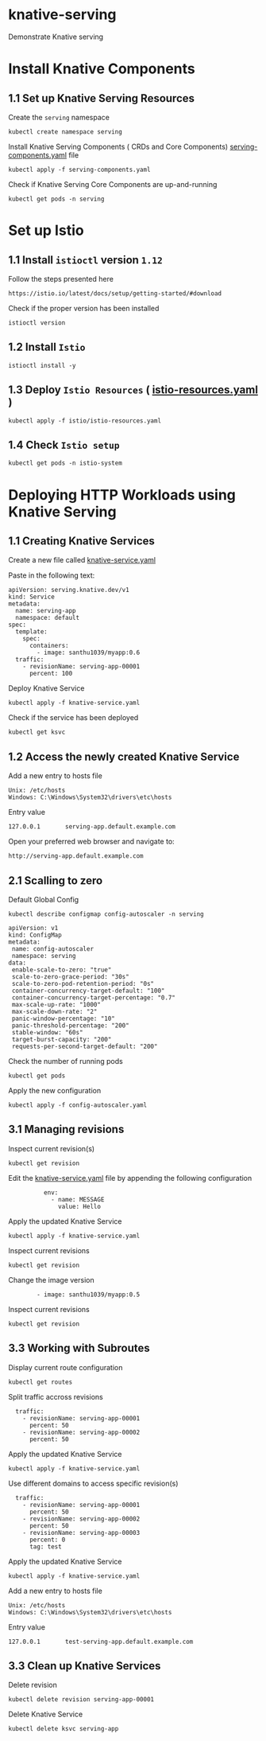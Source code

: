 # knative-serving
Demonstrate Knative serving

# Install Knative Components

## 1.1 Set up Knative Serving Resources

Create the `serving` namespace

```
kubectl create namespace serving
```

Install Knative Serving Components ( CRDs and Core Components) [serving-components.yaml](./serving/serving-components.yaml) file

```
kubectl apply -f serving-components.yaml
```

Check if Knative Serving Core Components are up-and-running

```
kubectl get pods -n serving
```

# Set up Istio

## 1.1 Install `istioctl` version `1.12`

Follow the steps presented here
```
https://istio.io/latest/docs/setup/getting-started/#download
```

Check if the proper version has been installed

```
istioctl version
```
## 1.2 Install `Istio`

```
istioctl install -y
```

## 1.3 Deploy `Istio Resources` ( [istio-resources.yaml](./istio/istio-resources.yaml) )
```
kubectl apply -f istio/istio-resources.yaml
```

## 1.4 Check `Istio setup`

```
kubectl get pods -n istio-system
```



# Deploying HTTP Workloads using Knative Serving

## 1.1 Creating Knative Services

Create a new file called [knative-service.yaml](./knative-service.yaml)

Paste in the following text:

```
apiVersion: serving.knative.dev/v1
kind: Service
metadata:
  name: serving-app
  namespace: default
spec:
  template:
    spec:
      containers:
        - image: santhu1039/myapp:0.6
  traffic:
    - revisionName: serving-app-00001
      percent: 100
```

Deploy Knative Service

```
kubectl apply -f knative-service.yaml
```

Check if the service has been deployed

```
kubectl get ksvc
```

## 1.2 Access the newly created Knative Service

Add a new entry to hosts file

```
Unix: /etc/hosts
Windows: C:\Windows\System32\drivers\etc\hosts
```

Entry value
```
127.0.0.1       serving-app.default.example.com
```

Open your preferred web browser and navigate to:
```
http://serving-app.default.example.com
```


## 2.1 Scalling to zero

Default Global Config
```
kubectl describe configmap config-autoscaler -n serving
```

```
apiVersion: v1
kind: ConfigMap
metadata:
 name: config-autoscaler
 namespace: serving
data:
 enable-scale-to-zero: "true"
 scale-to-zero-grace-period: "30s"
 scale-to-zero-pod-retention-period: "0s"
 container-concurrency-target-default: "100"
 container-concurrency-target-percentage: "0.7"
 max-scale-up-rate: "1000"
 max-scale-down-rate: "2"
 panic-window-percentage: "10"
 panic-threshold-percentage: "200"
 stable-window: "60s"
 target-burst-capacity: "200"
 requests-per-second-target-default: "200"
```

Check the number of running pods
```
kubectl get pods
```

Apply the new configuration
```
kubectl apply -f config-autoscaler.yaml
```

## 3.1 Managing revisions

Inspect current revision(s)

```
kubectl get revision
```

Edit the [knative-service.yaml](./knative-service.yaml) file by appending the following configuration
```
          env:
            - name: MESSAGE
              value: Hello
```

Apply the updated Knative Service
```
kubectl apply -f knative-service.yaml
```

Inspect current revisions

```
kubectl get revision
```

Change the image version
```
        - image: santhu1039/myapp:0.5
```

Inspect current revisions

```
kubectl get revision
```

## 3.3 Working with Subroutes

Display current route configuration

```
kubectl get routes 
```

Split traffic accross revisions
```
  traffic:
    - revisionName: serving-app-00001
      percent: 50
    - revisionName: serving-app-00002
      percent: 50
```

Apply the updated Knative Service
```
kubectl apply -f knative-service.yaml
```

Use different domains to access specific revision(s)
```
  traffic:
    - revisionName: serving-app-00001
      percent: 50
    - revisionName: serving-app-00002
      percent: 50
    - revisionName: serving-app-00003
      percent: 0
      tag: test
```

Apply the updated Knative Service
```
kubectl apply -f knative-service.yaml
```

Add a new entry to hosts file

```
Unix: /etc/hosts
Windows: C:\Windows\System32\drivers\etc\hosts
```

Entry value
```
127.0.0.1       test-serving-app.default.example.com
```

## 3.3 Clean up Knative Services

Delete revision

```
kubectl delete revision serving-app-00001
```

Delete Knative Service

```
kubectl delete ksvc serving-app
```


